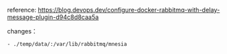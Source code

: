 reference: https://blog.devops.dev/configure-docker-rabbitmq-with-delay-message-plugin-d94c8d8caa5a

changes：

````
- ./temp/data/:/var/lib/rabbitmq/mnesia
````